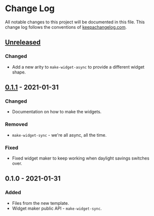 # Change Log
All notable changes to this project will be documented in this file. This change log follows the conventions of [keepachangelog.com](http://keepachangelog.com/).

## [Unreleased]
### Changed
- Add a new arity to `make-widget-async` to provide a different widget shape.

## [0.1.1] - 2021-01-31
### Changed
- Documentation on how to make the widgets.

### Removed
- `make-widget-sync` - we're all async, all the time.

### Fixed
- Fixed widget maker to keep working when daylight savings switches over.

## 0.1.0 - 2021-01-31
### Added
- Files from the new template.
- Widget maker public API - `make-widget-sync`.

[Unreleased]: https://github.com/your-name/day6/compare/0.1.1...HEAD
[0.1.1]: https://github.com/your-name/day6/compare/0.1.0...0.1.1
